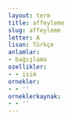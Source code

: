 ```yaml
---
layout: term
title: affeyleme
slug: affeyleme
letter: A
lisan: Türkçe
anlamlar:
- bağışlama
ozellikler:
- - isim
ornekler:
- - ''
orneklerkaynak:
- - ''
---
```

